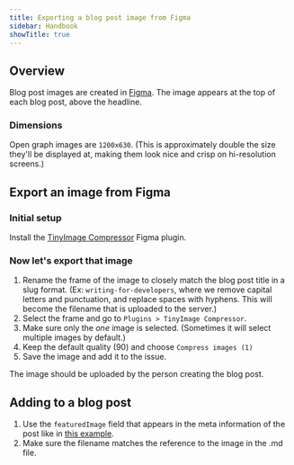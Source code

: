 ```yaml
---
title: Exporting a blog post image from Figma
sidebar: Handbook
showTitle: true
---
```


## Overview

Blog post images are created in [Figma](https://www.figma.com/file/nG3Iil1pLraQ6VTqhsk2FT/Blog?node-id=470%3A2064). The image appears at the top of each blog post, above the headline.

### Dimensions

Open graph images are `1200x630`. (This is approximately double the size they'll be displayed at, making them look nice and crisp on hi-resolution screens.)

## Export an image from Figma

### Initial setup

Install the [TinyImage Compressor](https://www.figma.com/community/plugin/789009980664807964) Figma plugin.

### Now let's export that image

1. Rename the frame of the image to closely match the blog post title in a slug format. (Ex: `writing-for-developers`, where we remove capital letters and punctuation, and replace spaces with hyphens. This will become the filename that is uploaded to the server.)
1. Select the frame and go to `Plugins > TinyImage Compressor`.
1. Make sure only the _one_ image is selected. (Sometimes it will select multiple images by default.)
1. Keep the default quality (90) and choose `Compress images (1)`
1. Save the image and add it to the issue.

The image should be uploaded by the person creating the blog post.

## Adding to a blog post

1. Use the `featuredImage` field that appears in the meta information of the post like in [this example](https://github.com/PostHog/posthog.com/blob/master/contents/blog/100-times-more-events.md).
1. Make sure the filename matches the reference to the image in the .md file.
